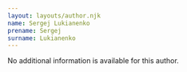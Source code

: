 ```yaml
---
layout: layouts/author.njk
name: Sergej Lukianenko
prename: Sergej
surname: Lukianenko
---
```

No additional information is available for this author.
